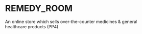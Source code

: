 # REMEDY_ROOM
An online store which sells over-the-counter medicines &amp; general healthcare products (PP4)
